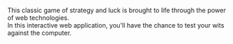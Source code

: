 This classic game of strategy and luck is brought to life through the power of web technologies. 
<br>
In this interactive web application, you'll have the chance to test your wits against the computer.

